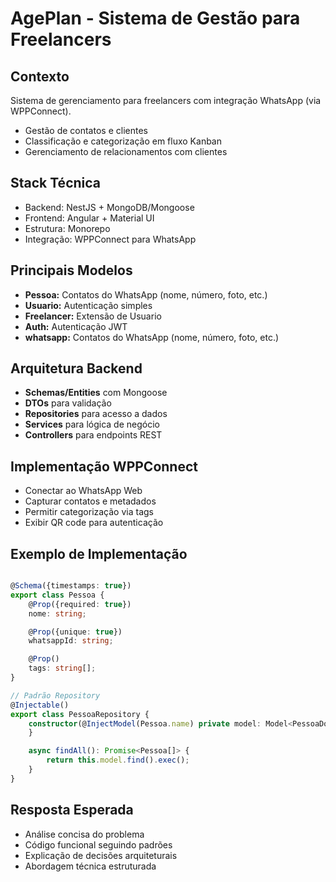 # AgePlan - Sistema de Gestão para Freelancers

## Contexto

Sistema de gerenciamento para freelancers com integração WhatsApp (via WPPConnect).

- Gestão de contatos e clientes
- Classificação e categorização em fluxo Kanban
- Gerenciamento de relacionamentos com clientes

## Stack Técnica

- Backend: NestJS + MongoDB/Mongoose
- Frontend: Angular + Material UI
- Estrutura: Monorepo
- Integração: WPPConnect para WhatsApp

## Principais Modelos

- **Pessoa:** Contatos do WhatsApp (nome, número, foto, etc.)
- **Usuario:** Autenticação simples
- **Freelancer:** Extensão de Usuario
- **Auth:** Autenticação JWT
- **whatsapp:** Contatos do WhatsApp (nome, número, foto, etc.)

## Arquitetura Backend

- **Schemas/Entities** com Mongoose
- **DTOs** para validação
- **Repositories** para acesso a dados
- **Services** para lógica de negócio
- **Controllers** para endpoints REST

## Implementação WPPConnect

- Conectar ao WhatsApp Web
- Capturar contatos e metadados
- Permitir categorização via tags
- Exibir QR code para autenticação

## Exemplo de Implementação

```typescript

@Schema({timestamps: true})
export class Pessoa {
    @Prop({required: true})
    nome: string;

    @Prop({unique: true})
    whatsappId: string;

    @Prop()
    tags: string[];
}

// Padrão Repository
@Injectable()
export class PessoaRepository {
    constructor(@InjectModel(Pessoa.name) private model: Model<PessoaDocument>) {
    }

    async findAll(): Promise<Pessoa[]> {
        return this.model.find().exec();
    }
}
```

## Resposta Esperada

- Análise concisa do problema
- Código funcional seguindo padrões
- Explicação de decisões arquiteturais
- Abordagem técnica estruturada
